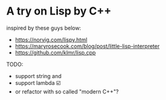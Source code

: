 # A try on Lisp by C++

inspired by these guys below:
- https://norvig.com/lispy.html
- https://maryrosecook.com/blog/post/little-lisp-interpreter
- https://github.com/klmr/lisp.cpp

TODO:
- support string and 
- support lambda :ballot_box_with_check:
- or refactor with so called "modern C++"?
